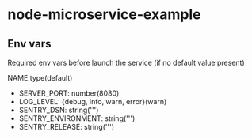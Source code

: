 # node-microservice-example

## Env vars

Required env vars before launch the service (if no default value present)

NAME:type(default)

-   SERVER_PORT: number(8080)
-   LOG_LEVEL: {debug, info, warn, error}(warn)
-   SENTRY_DSN: string(''')
-   SENTRY_ENVIRONMENT: string(''')
-   SENTRY_RELEASE: string(''')
